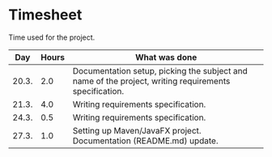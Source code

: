# Timesheet

Time used for the project.

Day   | Hours | What was done
----- | ----- | --------------------------------
20.3. |  2.0  | Documentation setup, picking the subject and name of the project, writing requirements specification.
21.3. |  4.0  | Writing requirements specification.
24.3. |  0.5  | Writing requirements specification.
27.3. |  1.0  | Setting up Maven/JavaFX project. Documentation (README.md) update.
